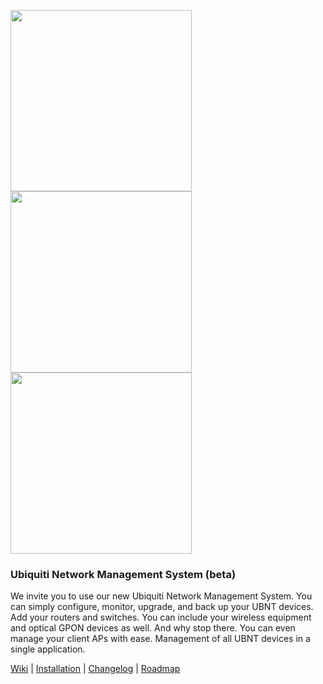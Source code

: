 <p>
  <img src="https://github.com/Ubiquiti-App/UNMS/blob/master/doc/unms/unms-statistics@2x.png?raw=true" width="290"/>
  <img src="https://github.com/Ubiquiti-App/UNMS/blob/master/doc/unms/unms-device@2x.png?raw=true" width="290"/>
  <img src="https://github.com/Ubiquiti-App/UNMS/blob/master/doc/unms/unms-devices@2x.png?raw=true" width="290"/>
</p>

### Ubiquiti Network Management System (beta)

We invite you to use our new Ubiquiti Network Management System. You can simply configure, monitor, upgrade, and back up your UBNT devices. Add your routers and switches. You can include your wireless equipment and optical GPON devices as well. And why stop there. You can even manage your client APs with ease. Management of all UBNT devices in a single application.

[Wiki](https://github.com/Ubiquiti-App/UNMS/wiki) | [Installation](https://github.com/Ubiquiti-App/UNMS/wiki/Installation-%26-Update) | [Changelog](https://github.com/Ubiquiti-App/UNMS/releases) | [Roadmap](https://unms.ubnt.com/)
